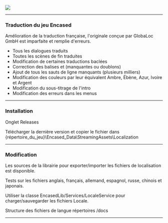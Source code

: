 ![](https://repository-images.githubusercontent.com/415415940/7f433788-c8c6-4082-9ff6-4240814af2c3)

--------------------------------------------------

### Traduction du jeu Encased

 Amélioration de la traduction française, l'originale conçue par GlobaLoc GmbH est imparfaite et remplie d'erreurs.

 - Tous les dialogues traduits
 - Toutes les scènes de fin traduites
 - Modification de certaines traductions baclées
 - Correction des balises <nr> et </nr> (manquantes ou doublons)
 - Ajout de tous les sauts de ligne manquants (plusieurs milliers)
 - Modification des couleurs par leur équivalent Ambre, Ébène, Azur, Ivoire et Argent
 - Modification du sous-titrage de l'intro
 - Modification des erreurs dans les menus

--------------------------------------------------

### Installation

 Onglet Releases
 
 Télécharger la dernière version et copier le fichier dans
 {répertoire_du_jeu}\Encased_Data\StreamingAssets\Localization

--------------------------------------------------

### Modification

 Les sources de la librairie pour exporter/importer les fichiers de localisation est disponible.

 Tests sur les fichiers anglais, français, allemand, espagnol, russe, chinois et japonais.

 Utiliser la classe EncasedLib/Services/LocaleService pour charger/sauvegarder les fichiers Locale.

 Structure des fichiers de langue répertoires /docs

--------------------------------------------------
